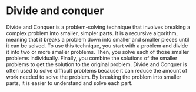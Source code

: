 # Divide and conquer

Divide and Conquer is a problem-solving technique that involves breaking a complex problem into smaller, simpler parts. It is a recursive algorithm, meaning that it breaks a problem down into smaller and smaller pieces until it can be solved. To use this technique, you start with a problem and divide it into two or more smaller problems. Then, you solve each of those smaller problems individually. Finally, you combine the solutions of the smaller problems to get the solution to the original problem. Divide and Conquer is often used to solve difficult problems because it can reduce the amount of work needed to solve the problem. By breaking the problem into smaller parts, it is easier to understand and solve each part.
